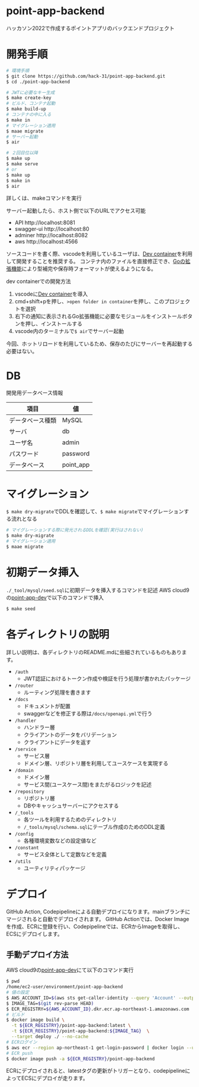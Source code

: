 # point-app-backend
ハッカソン2022で作成するポイントアプリのバックエンドプロジェクト

# 開発手順

```sh
# 環境手順
$ git clone https://github.com/hack-31/point-app-backend.git
$ cd ./point-app-backend

# JWTに必要なキー生成
$ make create-key
# ビルド、コンテナ起動
$ make build-up
# コンテナの中に入る
$ make in
# マイグレーション適用
$ maae migrate
# サーバー起動
$ air

# ２回目位以降
$ make up
$ make serve
# or
$ make up
$ make in 
$ air
```

詳しくは、makeコマンドを実行

サーバー起動したら、ホスト側で以下のURLでアクセス可能

- API http://localhost:8081
- swagger-ui http://localhost:80
- adminer http://localhost:8082
- aws http://localhost:4566

ソースコードを書く際、vscodeを利用しているユーザは、[Dev container](https://marketplace.visualstudio.com/items?itemName=ms-vscode-remote.remote-containers)を利用して開発することを推奨する。
コンテナ内のファイルを直接修正でき、[Goの拡張機能](https://github.com/golang/vscode-go)により型補完や保存時フォーマットが使えるようになる。

dev containerでの開発方法
1. vscodeに[Dev container](https://marketplace.visualstudio.com/items?itemName=ms-vscode-remote.remote-containers)を導入
2. cmd+shift+pを押し、`>open folder in container`を押し、このプロジェクトを選択
3. 右下の通知に表示されるGo拡張機能に必要なモジュールをインストールボタンを押し、インストールする
4. vscode内のターミナルで`$ air`でサーバー起動

今回、ホットリロードを利用しているため、保存のたびにサーバーを再起動する必要はない。

# DB
開発用データベース情報

|項目|値|
|---|---|
|データベース種類|MySQL|
|サーバ|db|
|ユーザ名|admin|
|パスワード|password|
|データベース|point_app|

# マイグレーション

`$ make dry-migrate`でDDLを確認して、`$ make migrate`でマイグレーションする流れとなる

```sh
# マイグレーションする際に発光されるDDLを確認(実行はされない)
$ make dry-migrate
# マイグレーション適用
$ maae migrate
```

# 初期データ挿入

`./_tool/mysql/seed.sql`に初期データを挿入するコマンドを記述
AWS cloud9の[point-app-dev](https://ap-northeast-1.console.aws.amazon.com/cloud9/home/environments/9e3ee1e0dda0408b80b541ecd88be4da?permissions=owner)で以下のコマンドで挿入

```sh
$ make seed
```

# 各ディレクトリの説明
詳しい説明は、各ディレクトリのREADME.mdに些細されているものもあります。
- `/auth`
  - JWT認証におけるトークン作成や検証を行う処理が書かれたパッケージ
- `/router`
  - ルーティング処理を書きます
- `/docs`
  - ドキュメントが配置
  - swaggerなどを修正する際は`/docs/openapi.yml`で行う
- `/handler`
  - ハンドラー層
  - クライアントのデータをバリデーション
  - クライアントにデータを返す
- `/service`
  - サービス層
  - ドメイン層、リポジトリ層を利用してユースケースを実現する
- `/domain`
  - ドメイン層
  - サービス間(ユースケース間)をまたがるロジックを記述
- `/repository`
  - リポジトリ層
  - DBやキャッシュサーバーにアクセスする
- `/_tools`
  - 各ツールを利用するためのディレクトリ
  - `/_tools/mysql/schema.sql`にテーブル作成のためのDDL定義
- `/config`
  - 各種環境変数などの設定値など
- `/constant`
  - サービス全体として定数などを定義
- `/utils`
  - ユーティリティパッケージ

# デプロイ
GitHub Action, Codepipelineによる自動デプロイになります。mainブランチにマージされると自動でデプロイされます。
GitHub Actionでは、Docker Imageを作成、ECRに登録を行い、Codepipelineでは、ECRからImageを取得し、ECSにデプロイします。

## 手動デプロイ方法
AWS cloud9の[point-app-dev](https://ap-northeast-1.console.aws.amazon.com/cloud9/home/environments/9e3ee1e0dda0408b80b541ecd88be4da?permissions=owner)にて以下のコマンド実行

```sh
$ pwd
/home/ec2-user/environment/point-app-backend
# 値の設定
$ AWS_ACCOUNT_ID=$(aws sts get-caller-identity --query 'Account' --output text)
$ IMAGE_TAG=$(git rev-parse HEAD)
$ ECR_REGISTRY=${AWS_ACCOUNT_ID}.dkr.ecr.ap-northeast-1.amazonaws.com
# ビルド
$ docker image build \
  -t ${ECR_REGISTRY}/point-app-backend:latest \
  -t ${ECR_REGISTRY}/point-app-backend:${IMAGE_TAG}  \
  --target deploy ./ --no-cache
# ECRログイン
$ aws ecr --region ap-northeast-1 get-login-password | docker login --username AWS --password-stdin ${ECR_REGISTRY}/point-app-backend
# ECR push
$ docker image push -a ${ECR_REGISTRY}/point-app-backend
```

ECRにデプロイされると、latestタグの更新がトリガーとなり、codepipelineによってECSにデプロイが走ります。

